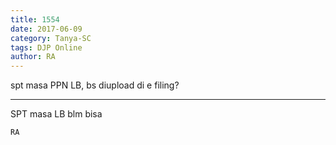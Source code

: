 ```yaml
---
title: 1554
date: 2017-06-09
category: Tanya-SC
tags: DJP Online
author: RA
---
```


spt masa PPN LB, bs diupload di e filing?

---

SPT masa LB blm bisa

`RA`
